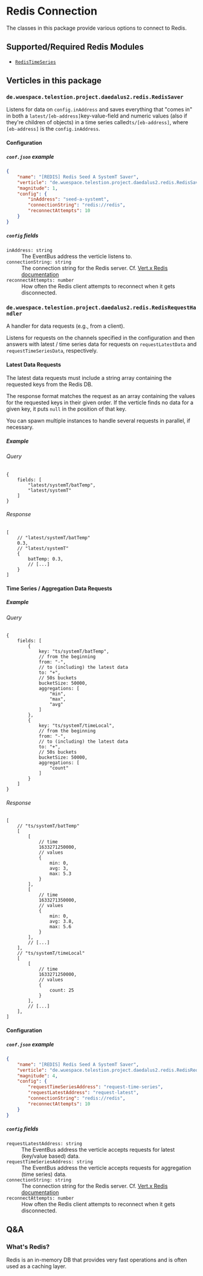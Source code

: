 # Redis Connection

The classes in this package provide various options to connect to Redis.

## Supported/Required Redis Modules

- [`RedisTimeSeries`](https://oss.redis.com/redistimeseries/)

## Verticles in this package

### `de.wuespace.telestion.project.daedalus2.redis.RedisSaver`

Listens for data on `config.inAddress` and saves everything that "comes in" in
both a `latest/[eb-address]`key-value-field and numeric values (also if they're
children of objects) in a time series called`ts/[eb-address]`,
where `[eb-address]` is the `config.inAddress`.

#### Configuration

##### `conf.json` example

```json
{
	"name": "[REDIS] Redis Seed A SystemT Saver",
	"verticle": "de.wuespace.telestion.project.daedalus2.redis.RedisSaver",
	"magnitude": 1,
	"config": {
		"inAddress": "seed-a-systemt",
		"connectionString": "redis://redis",
		"reconnectAttempts": 10
	}
}
```

##### `config` fields

<dl>
<dt><code>inAddress: string</code></dt>
<dd>
The EventBus address the verticle listens to.
</dd>
<dt><code>connectionString: string</code></dt>
<dd>
	The connection string for the Redis server. 
	Cf. 
	<a href="https://vertx.io/docs/vertx-redis-client/java/#_connection_string">
		Vert.x Redis documentation
	</a>
</dd>
<dt><code>reconnectAttempts: number</code></dt>
<dd>
How often the Redis client attempts to reconnect when it gets disconnected.
</dd>
</dl>

### `de.wuespace.telestion.project.daedalus2.redis.RedisRequestHandler`

A handler for data requests (e.g., from a client).

Listens for requests on the channels specified in the configuration and then
answers with latest / time series data for requests on `requestLatestData` and
`requestTimeSeriesData`, respectively.

#### Latest Data Requests

The latest data requests must include a string array containing the requested
keys from the Redis DB.

The response format matches the request as an array containing the values for
the requested keys in their given order. If the verticle finds no data for a
given key, it puts `null` in the position of that key.

You can spawn multiple instances to handle several requests in parallel, if
necessary.

##### Example

###### Query

```json5
{
	fields: [
		"latest/systemT/batTemp",
		"latest/systemT"
	]
}
```

###### Response

```json5
[
	// "latest/systemT/batTemp"
	0.3,
	// "latest/systemT"
	{
		batTemp: 0.3,
		// [...]
	}
]
```

#### Time Series / Aggregation Data Requests

##### Example

###### Query

```json5
{
	fields: [
		{
			key: "ts/systemT/batTemp",
			// from the beginning
			from: "-",
			// to (including) the latest data
			to: "+",
			// 50s buckets
			bucketSize: 50000,
			aggregations: [
				"min",
				"max",
				"avg"
			]
		},
		{
			key: "ts/systemT/timeLocal",
			// from the beginning
			from: "-",
			// to (including) the latest data
			to: "+",
			// 50s buckets
			bucketSize: 50000,
			aggregations: [
				"count"
			]
		}
	]
}
```

###### Response

```json5
[
	// "ts/systemT/batTemp"
	[
		[
			// time
			1633271250000,
			// values
			{
				min: 0,
				avg: 3,
				max: 5.3
			}
		],
		[
			// time
			1633271350000,
			// values
			{
				min: 0,
				avg: 3.8,
				max: 5.6
			}
		],
		// [...]
	],
	// "ts/systemT/timeLocal"
	[
		[
			// time
			1633271250000,
			// values
			{
				count: 25
			}
		],
		// [...]
	],
]
```

#### Configuration

##### `conf.json` example

```json
{
	"name": "[REDIS] Redis Seed A SystemT Saver",
	"verticle": "de.wuespace.telestion.project.daedalus2.redis.RedisRequestHandler",
	"magnitude": 4,
	"config": {
		"requestTimeSeriesAddress": "request-time-series",
		"requestLatestAddress": "request-latest",
		"connectionString": "redis://redis",
		"reconnectAttempts": 10
	}
}
```

##### `config` fields

<dl>
<dt><code>requestLatestAddress: string</code></dt>
<dd>
The EventBus address the verticle accepts requests for latest (key/value 
based) data.
</dd>
<dt><code>requestTimeSeriesAddress: string</code></dt>
<dd>
The EventBus address the verticle accepts requests for aggregation (time 
series) data.
</dd>
<dt><code>connectionString: string</code></dt>
<dd>
	The connection string for the Redis server. 
	Cf. 
	<a href="https://vertx.io/docs/vertx-redis-client/java/#_connection_string">
		Vert.x Redis documentation
	</a>
</dd>
<dt><code>reconnectAttempts: number</code></dt>
<dd>
How often the Redis client attempts to reconnect when it gets disconnected.
</dd>
</dl>

## Q&A

### What's Redis?

Redis is an in-memory DB that provides very fast operations and is often used as
a caching layer.
